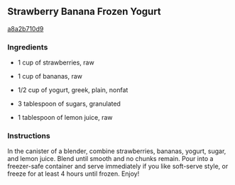 ## Strawberry Banana Frozen Yogurt

[a8a2b710d9](http://tastykitchen.com/recipes/desserts/strawberry-banana-frozen-yogurt/)

### Ingredients

 - 1 cup of strawberries, raw

 - 1 cup of bananas, raw

 - 1/2 cup of yogurt, greek, plain, nonfat

 - 3 tablespoon of sugars, granulated

 - 1 tablespoon of lemon juice, raw

### Instructions

In the canister of a blender, combine strawberries, bananas, yogurt, sugar, and lemon juice. Blend until smooth and no chunks remain. Pour into a freezer-safe container and serve immediately if you like soft-serve style, or freeze for at least 4 hours until frozen. Enjoy!